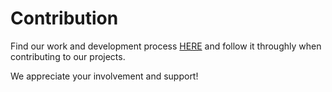 # Contribution

Find our work and development process [HERE](https://github.com/threefoldtech/home/blob/master/contribution/development_process.md) and follow it throughly when contributing to our projects.

We appreciate your involvement and support!

